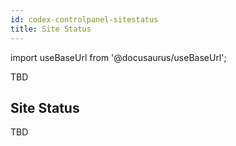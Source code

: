 ```yaml
---
id: codex-controlpanel-sitestatus
title: Site Status
---
```


import useBaseUrl from '@docusaurus/useBaseUrl';

TBD

## Site Status

TBD